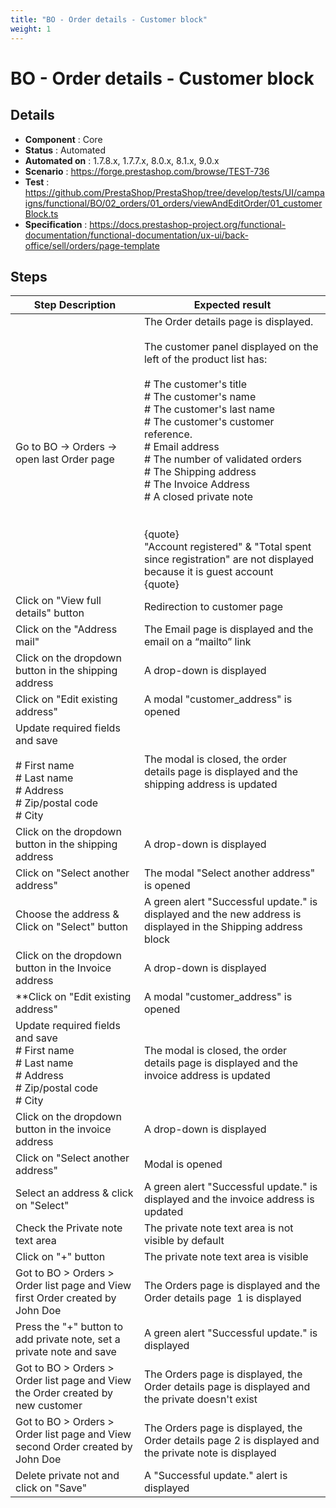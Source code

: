 ```yaml
---
title: "BO - Order details - Customer block"
weight: 1
---
```


# BO - Order details - Customer block
## Details
* **Component** : Core
* **Status** : Automated
* **Automated on** : 1.7.8.x, 1.7.7.x, 8.0.x, 8.1.x, 9.0.x
* **Scenario** : https://forge.prestashop.com/browse/TEST-736
* **Test** : https://github.com/PrestaShop/PrestaShop/tree/develop/tests/UI/campaigns/functional/BO/02_orders/01_orders/viewAndEditOrder/01_customerBlock.ts
* **Specification** : https://docs.prestashop-project.org/functional-documentation/functional-documentation/ux-ui/back-office/sell/orders/page-template

## Steps
| Step Description | Expected result |
| ----- | ----- |
| Go to BO -> Orders -> open last Order page | The Order details page is displayed.<br><br>The customer panel displayed on the left of the product list has: <br><br># The customer's title<br># The customer's name<br># The customer's last name<br># The customer's customer reference.<br># Email address<br># The number of validated orders<br># The Shipping address<br># The Invoice Address<br># A closed private note<br><br><br>{quote}<br>"Account registered" & "Total spent since registration" are not displayed because it is guest account<br>{quote} |
| Click on "View full details" button | Redirection to customer page |
| Click on the "Address mail" | The Email page is displayed and the email on a “mailto” link |
| Click on the  dropdown button in the shipping address | A drop-down is displayed |
| Click on "Edit existing address" | A modal "customer_address" is opened |
| Update required fields and save<br><br># First name<br># Last name<br># Address<br># Zip/postal code<br># City | The modal is closed, the order details page is displayed and the shipping address is updated |
| Click on the dropdown button in the shipping address | A drop-down is displayed |
| Click on "Select another address" | The modal "Select another address"  is opened |
| Choose the address & Click on "Select" button | A green alert "Successful update." is displayed and the new address is displayed in the Shipping address block |
| Click on the dropdown button in the Invoice address | A drop-down is displayed |
| **Click on "Edit existing address" | A modal "customer_address" is opened |
| Update required fields and save<br> # First name<br> # Last name<br> # Address<br> # Zip/postal code<br> # City | The modal is closed, the order details page is displayed and the invoice address is updated |
| Click on the dropdown button in the invoice address | A drop-down is displayed |
| Click on "Select another address" | Modal is opened |
| Select an address & click on "Select" | A green alert "Successful update." is displayed and the invoice address is updated |
| Check the Private note text area | The private note text area is not visible by default |
| Click on "+" button | The private note text area is visible |
| Got to BO > Orders > Order list page and View first Order created by John Doe | The Orders page is displayed and the Order details page  1 is displayed |
| Press the "+" button to add private note, set a private note and save | A green alert "Successful update." is displayed |
| Got to BO > Orders > Order list page and View the Order created by new customer | The Orders page is displayed, the Order details page is displayed and the private doesn't exist |
| Got to BO > Orders > Order list page and View second Order created by John Doe | The Orders page is displayed, the Order details page 2 is displayed and the private note is displayed |
| Delete private not and click on "Save" | A "Successful update." alert is displayed |
